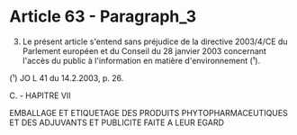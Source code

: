 # Article 63 - Paragraph_3

3. Le présent article s'entend sans préjudice de la directive 2003/4/CE du Parlement européen et du Conseil du 28 janvier 2003 concernant l'accès du public à l'information en matière d'environnement (¹).

(¹) JO L 41 du 14.2.2003, p. 26.

C. - HAPITRE VII

EMBALLAGE ET ETIQUETAGE DES PRODUITS PHYTOPHARMACEUTIQUES ET DES ADJUVANTS ET PUBLICITE FAITE A LEUR EGARD
